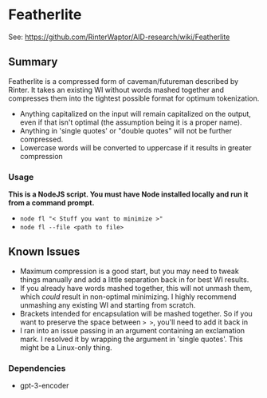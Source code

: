 # Featherlite
See: https://github.com/RinterWaptor/AID-research/wiki/Featherlite

## Summary
Featherlite is a compressed form of caveman/futureman described by Rinter. It takes an existing WI without words mashed together and compresses them into the tightest possible format for optimum tokenization.
- Anything capitalized on the input will remain capitalized on the output, even if that isn't optimal (the assumption being it is a proper name).
- Anything in 'single quotes' or "double quotes" will not be further compressed.
- Lowercase words will be converted to uppercase if it results in greater compression

### Usage
**This is a NodeJS script. You must have Node installed locally and run it from a command prompt.**
- `node fl "< Stuff you want to minimize >"`
- `node fl --file <path to file>`

## Known Issues
- Maximum compression is a good start, but you may need to tweak things manually and add a little separation back in for best WI results.
- If you already have words mashed together, this will not unmash them, which _could_ result in non-optimal minimizing. I highly recommend unmashing any existing WI and starting from scratch.
- Brackets intended for encapsulation will be mashed together. So if you want to preserve the space between `> >`, you'll need to add it back in
- I ran into an issue passing in an argument containing an exclamation mark. I resolved it by wrapping the argument in 'single quotes'. This might be a Linux-only thing.

### Dependencies
- gpt-3-encoder